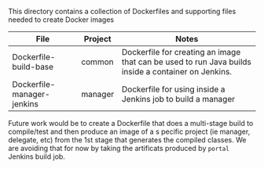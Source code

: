 This directory contains a collection of Dockerfiles and supporting files needed to create Docker images

| File | Project | Notes |
| -------| -------|------| 
| Dockerfile-build-base | common | Dockerfile for creating an image that can be used to run Java builds inside a container on Jenkins. |
| Dockerfile-manager-jenkins | manager | Dockerfile for using inside a Jenkins job to build a manager |

Future work would be to create a Dockerfile that does a multi-stage build to compile/test and then produce an image of a s
pecific project (ie manager, delegate, etc) from the 1st stage that generates the compiled classes.
We are avoiding that for now by taking the artificats produced by `portal` Jenkins build job.

 
